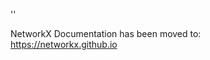 '<meta http-equiv="refresh" content="0; URL=https://networkx.github.io/documentation/stable/_modules/networkx/algorithms/shortest_paths/dense.html">'

NetworkX Documentation has been moved to:<br><a href="https://networkx.github.io">https://networkx.github.io</a>
